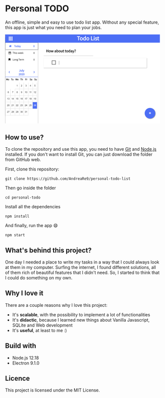 # Personal TODO
An offline, simple and easy to use todo list app.
Without any special feature, this app is just what you need to plan your jobs.

![](https://github.com/AndreaRe9/personal-todo-list/blob/master/image.png)

## How to use?
To clone the repository and use this app, you need to have [Git](https://git-scm.com/) and [Node.js](https://nodejs.org/en/download/) installed. If you don't want to install Git, you can just download the folder from GitHub web.

First, clone this repository:
```
git clone https://github.com/AndreaRe9/personal-todo-list
```
Then go inside the folder
```
cd personal-todo
```
Install all the dependencies
```
npm install
```
And finally, run the app :smile:
```
npm start
```

## What's behind this project?

One day I needed a place to write my tasks in a way that I could always look at them in my computer. Surfing the internet, I found different solutions, all of them rich of beautiful features that I didn't need. So, I started to think that I could do something on my own.

## Why I love it

There are a couple reasons why I love this project:
* It's **scalable**, with the possibility to implement a lot of functionalities
* It's **didactic**, because I learned new things about Vanilla Javascript, SQLite and Web development
* It's **useful**, at least to me :)

## Build with
* Node.js 12.18
* Electron 9.1.0

## Licence
This project is licensed under the MIT License.
